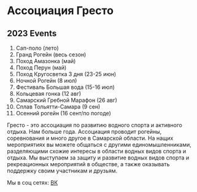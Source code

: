 # Ассоциация Гресто

## 2023 Events

1. Сап-поло (лето)
2. Гранд Рогейн (весь сезон)
3. Поход Амазонка (май)
4. Поход Перун (май)
5. Поход Кругосветка 3 дня (23-25 июн)
6. Ночной Рогейн (8 июл)
7. Фестиваль Большая вода (15-16 июл)
8. Кольцевая гонка (12 авг)
9. Самарский Гребной Марафон (26 авг)
10. Сплав Тольятти-Самара (9 сен)
11. Осенний рогейн (16 сент/по погоде)

Гресто - это ассоциация по развитию водного спорта и активного отдыха. Нам больше года.
Ассоциация проводит рогейны, соревнования и много другое в Самарской области.
На нащих мероприятиях вы можете общаться с другими единомышленниками, разделяющими схожие интересы в области водных видов спорта и отдыха.
Мы выступаем за защиту и развитие водных видов спорта и рекреационных мероприятий в обществе, а также оказывать поддержку своим участникам и друзьям.

Мы в соц сетях:
[ВК](https://vk.com/gresto_ru)
